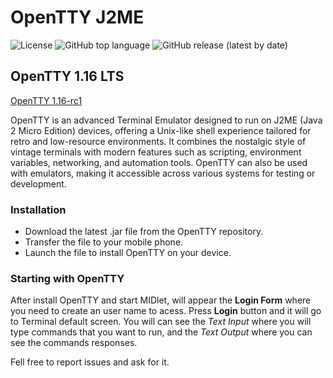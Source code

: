 # OpenTTY J2ME
![License](https://img.shields.io/badge/License-MIT-blue.svg) ![GitHub top language](https://img.shields.io/github/languages/top/mrlima4095/OpenTTY-J2ME) ![GitHub release (latest by date)](https://img.shields.io/github/v/release/mrlima4095/OpenTTY-J2ME)

## OpenTTY 1.16 LTS

[OpenTTY 1.16-rc1](http://opentty.xyz/repo/dist/1.16-rc1/dist.jar)

OpenTTY is an advanced Terminal Emulator designed to run on J2ME (Java 2 Micro Edition) devices, offering a Unix-like shell experience tailored for retro and low-resource environments. It combines the nostalgic style of vintage terminals with modern features such as scripting, environment variables, networking, and automation tools. OpenTTY can also be used with emulators, making it accessible across various systems for testing or development. 

### Installation

- Download the latest .jar file from the OpenTTY repository.
- Transfer the file to your mobile phone.
- Launch the file to install OpenTTY on your device.

### Starting with OpenTTY 

After install OpenTTY and start MIDlet, will appear the **Login Form** where you need to create an user name to acess. Press **Login** button and it will go to Terminal default screen. You will can see the _Text Input_ where you will type commands that you want to run, and the _Text Output_ where you can see the commands responses.

Fell free to report issues and ask for it.
